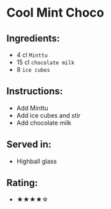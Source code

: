 # Cool Mint Choco

## Ingredients:
- 4 cl `Minttu`
- 15 cl `chocolate milk`
- 8 `ice cubes`

## Instructions:
- Add Minttu
- Add ice cubes and stir
- Add chocolate milk

## Served in:
- Highball glass

## Rating:
- ★★★★☆